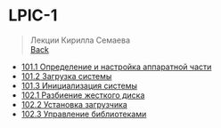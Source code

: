 # LPIC-1

> Лекции Кирилла Семаева<br />
> [Back](../index.md)

- [101.1 Определение и настройка аппаратной части](101_1.md)
- [101.2 Загрузка системы](101_2.md)
- [101.3 Инициализация системы](101_3.md)
- [102.1 Разбиение жесткого диска](102_1.md)
- [102.2 Установка загрузчика](102_2.md)
- [102.3 Управление библиотеками](102_3.md)